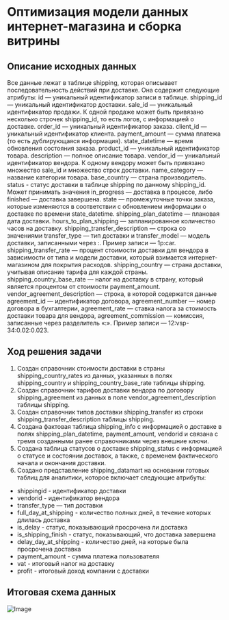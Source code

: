 # Оптимизация модели данных интернет-магазина и сборка витрины

## Описание исходных данных

Все данные лежат в таблице shipping, которая описывает последовательность действий при доставке. Она содержит следующие атрибуты:
id — уникальный идентификатор записи в таблице.
shipping_id — уникальный идентификатор доставки.
sale_id — уникальный идентификатор продажи. К одной продаже может быть привязано несколько строчек shipping_id, то есть логов, с информацией о доставке.
order_id — уникальный идентификатор заказа.
client_id — уникальный идентификатор клиента.
payment_amount — сумма платежа (то есть дублирующаяся информация).
state_datetime — время обновления состояния заказа.
product_id — уникальный идентификатор товара.
description — полное описание товара.
vendor_id — уникальный идентификатор вендора. К одному вендору может быть привязано множество sale_id и множество строк доставки.
name_category — название категории товара.
base_country — страна производитель.
status - статус доставки в таблице shipping по данному shipping_id. Может принимать значения in_progress — доставка в процессе, либо finished — доставка завершена.
state — промежуточные точки заказа, которые изменяются в соответствии с обновлением информации о доставке по времени state_datetime. 
shipping_plan_datetime — плановая дата доставки.
hours_to_plan_shipping — запланированное количество часов на доставку.
shipping_transfer_description — строка со значениями transfer_type — тип доставки и transfer_model — модель доставки, записанными через :. Пример записи — 1p:car.
shipping_transfer_rate — процент стоимости доставки для вендора в зависимости от типа и модели доставки, который взимается интернет-магазином для покрытия расходов.
shipping_country — страна доставки, учитывая описание тарифа для каждой страны.
shipping_country_base_rate — налог на доставку в страну, который является процентом от стоимости payment_amount.
vendor_agreement_description  — строка, в которой содержатся данные agreement_id — идентификатор договора, agreement_number — номер договора в бухгалтерии, agreement_rate — ставка налога за стоимость доставки товара для вендора, agreement_commission — комиссия, записанные через разделитель «:». Пример записи — 12:vsp-34:0.02:0.023.

## Ход решения задачи

1. Создан справочник стоимости доставки в страны shipping_country_rates из данных, указанных в полях shipping_country и shipping_country_base_rate таблицы shipping.
2. Создан справочник тарифов доставки вендора по договору shipping_agreement из данных в поле vendor_agreement_description таблицы shipping.
3. Создан справочник типов доставки shipping_transfer из строки shipping_transfer_description таблицы shipping.
4. Создана фактовая таблица shipping_info с информацией о доставке в полях shipping_plan_datetime, payment_amount, vendorid и связана с тремя созданными ранее справочниками через внешние ключи.
5. Создана таблица статусов о доставке shipping_status с информацией о статусе и состоянии доставок, а также, с временем фактического начала и окончания доставки.
6. Создано представление shipping_datamart на основании готовых таблиц для аналитики, которое включает следующие атрибуты:
- shippingid - идентификатор доставки
- vendorid - идентификатор вендора
- transfer_type — тип доставки
- full_day_at_shipping - количество полных дней, в течение которых длилась доставка
- is_delay - статус, показывающий просрочена ли доставка
- is_shipping_finish - статус, показывающий, что доставка завершена
- delay_day_at_shipping - количество дней, на которые была просрочена доставка
- payment_amount - сумма платежа пользователя
- vat - итоговый налог на доставку
- profit - итоговый доход компании с доставки

## Итоговая схема данных

![Image](https://github.com/beslankumykov/portfolio/assets/87646293/95ea47f9-dd92-4f1b-9c15-cb326fbb5d03)

